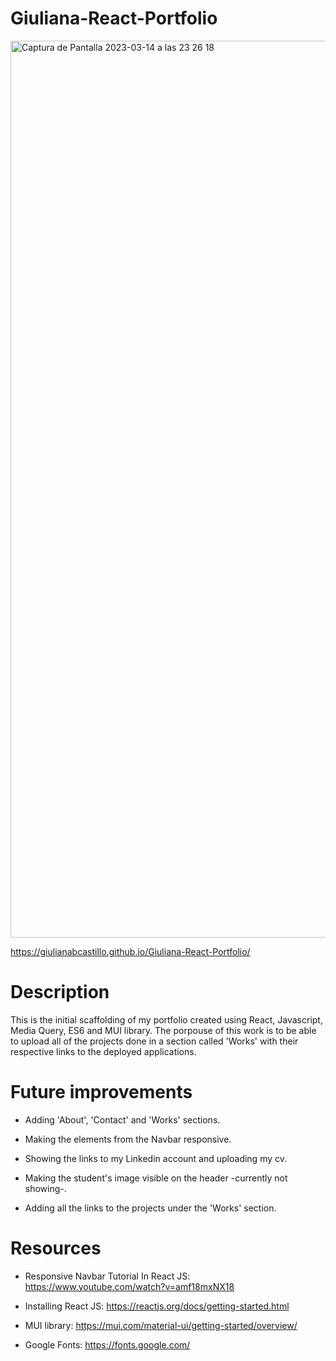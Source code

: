 # Giuliana-React-Portfolio

<img width="1435" alt="Captura de Pantalla 2023-03-14 a las 23 26 18" src="https://user-images.githubusercontent.com/118186099/225164186-b3a9fd55-2c68-4a68-b522-f9bc6a165409.png">

https://giulianabcastillo.github.io/Giuliana-React-Portfolio/

# Description

This is the initial scaffolding of my portfolio created using React, Javascript, Media Query, ES6 and MUI library. The porpouse of this work is to be able to upload all of the projects done in a section called 'Works' with their respective links to the deployed applications. 

# Future improvements

- Adding 'About', 'Contact' and 'Works' sections.

- Making the elements from the Navbar responsive.

- Showing the links to my Linkedin account and uploading my cv.

- Making the student's image visible on the header -currently not showing-.

- Adding all the links to the projects under the 'Works' section.

# Resources

- Responsive Navbar Tutorial In React JS:
https://www.youtube.com/watch?v=amf18mxNX18

- Installing React JS:
https://reactjs.org/docs/getting-started.html

- MUI library:
https://mui.com/material-ui/getting-started/overview/

- Google Fonts:
https://fonts.google.com/

